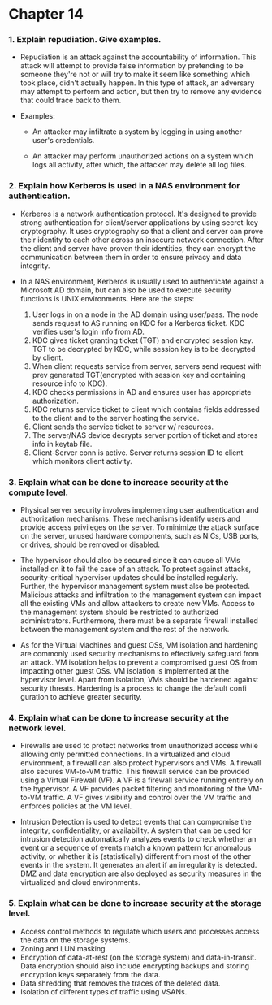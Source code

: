 # Chapter 14

### 1. Explain repudiation.  Give examples.

- Repudiation is an attack against the accountability of information. This attack will attempt to provide false information by pretending to be someone they're not or will try to make it seem like something which took place, didn't actually happen. In this type of attack, an adversary may attempt to perform and action, but then try to remove any evidence that could trace back to them.

- Examples:
    
    - An attacker may infiltrate a system by logging in using another user's credentials.

    - An attacker may perform unauthorized actions on a system which logs all activity, after which, the attacker may delete all log files.

### 2. Explain how Kerberos is used in a NAS environment for authentication.

- Kerberos is a network authentication protocol. It's designed to provide strong
authentication for client/server applications by using secret-key cryptography.
It uses cryptography so that a client and server can prove their identity to each
other across an insecure network connection. After the client and server have
proven their identities, they can encrypt the communication between them in order to
ensure privacy and data integrity.

- In a NAS environment, Kerberos is usually used to authenticate against a Microsoft AD domain, but can also be used to execute security functions is UNIX environments. Here are the steps:

    1. User logs in on a node in the AD domain using user/pass. The node sends request to AS running on KDC for a Kerberos ticket. KDC verifies user's login info from AD.
    2. KDC gives ticket granting ticket (TGT) and encrypted session key. TGT to be decrypted by KDC, while session key is to be decrypted by client.
    3. When client requests service from server, servers send request with prev generated TGT(encrypted with session key and containing resource info to KDC).
    4. KDC checks permissions in AD and ensures user has appropriate authorization.
    5. KDC returns service ticket to client which contains fields addressed to the client and to the server hosting the service.
    6. Client sends the service ticket to server w/ resources.
    7. The server/NAS device decrypts server portion of ticket and stores info in keytab file.
    8. Client-Server conn is active. Server returns session ID to client which monitors client activity.

### 3. Explain what can be done to increase security at the compute level.

- Physical server security involves implementing user authentication and authorization
mechanisms. These mechanisms identify users and provide access privileges
on the server. To minimize the attack surface on the server, unused hardware
components, such as NICs, USB ports, or drives, should be removed or disabled.

- The hypervisor should also be secured since it can cause all VMs installed on it to fail the case of an attack. To protect against attacks,
security-critical hypervisor updates should be installed regularly. Further, the
hypervisor management system must also be protected. Malicious attacks and
infiltration to the management system can impact all the existing VMs and
allow attackers to create new VMs. Access to the management system should be
restricted to authorized administrators. Furthermore, there must be a separate
firewall installed between the management system and the rest of the network.

- As for the Virtual Machines and guest OSs, VM isolation and hardening are commonly used security mechanisms to
effectively safeguard from an attack. VM isolation helps to prevent a compromised
guest OS from impacting other guest OSs. VM isolation is implemented
at the hypervisor level. Apart from isolation, VMs should be hardened against
security threats. Hardening is a process to change the default confi guration to
achieve greater security.

### 4. Explain what can be done to increase security at the network level.

- Firewalls are used to protect networks from unauthorized access while allowing only permitted connections. In a virtualized and cloud environment, a firewall
can also protect hypervisors and VMs. A firewall also secures VM-to-VM traffic. This
firewall service can be provided using a Virtual Firewall (VF). A VF is a firewall
service running entirely on the hypervisor. A VF provides packet filtering and
monitoring of the VM-to-VM traffic. A VF gives visibility and control over the
VM traffic and enforces policies at the VM level.

- Intrusion Detection is used to detect events that can compromise the integrity, confidentiality, or availability. A system that can be used for intrusion detection automatically analyzes events to check whether an event or a sequence of
events match a known pattern for anomalous activity, or whether it is (statistically) different from most of the other events in the system. It generates
an alert if an irregularity is detected. DMZ and data encryption are also deployed as security measures in the virtualized and cloud environments.

### 5. Explain what can be done to increase security at the storage level.

- Access control methods to regulate which users and processes access the
data on the storage systems.
- Zoning and LUN masking.
- Encryption of data-at-rest (on the storage system) and data-in-transit. Data encryption should also include encrypting backups and storing encryption keys separately from the data.
- Data shredding that removes the traces of the deleted data.
- Isolation of different types of traffic using VSANs.